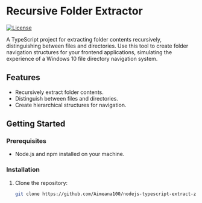 # Recursive Folder Extractor

[![License](https://img.shields.io/badge/license-MIT-blue.svg)](LICENSE)
<!-- [![GitHub stars](https://img.shields.io/github/stars/YourUsername/Recursive-Folder-Extractor.svg?style=social)](https://github.com/YourUsername/Recursive-Folder-Extractor/stargazers)
[![GitHub forks](https://img.shields.io/github/forks/YourUsername/Recursive-Folder-Extractor.svg?style=social)](https://github.com/YourUsername/Recursive-Folder-Extractor/network) -->

A TypeScript project for extracting folder contents recursively, distinguishing between files and directories. Use this tool to create folder navigation structures for your frontend applications, simulating the experience of a Windows 10 file directory navigation system.

## Features

- Recursively extract folder contents.
- Distinguish between files and directories.
- Create hierarchical structures for navigation.

## Getting Started

### Prerequisites

- Node.js and npm installed on your machine.

### Installation

1. Clone the repository:

   ```sh
   git clone https://github.com/Aimeana100/nodejs-typescript-extract-zip.git
